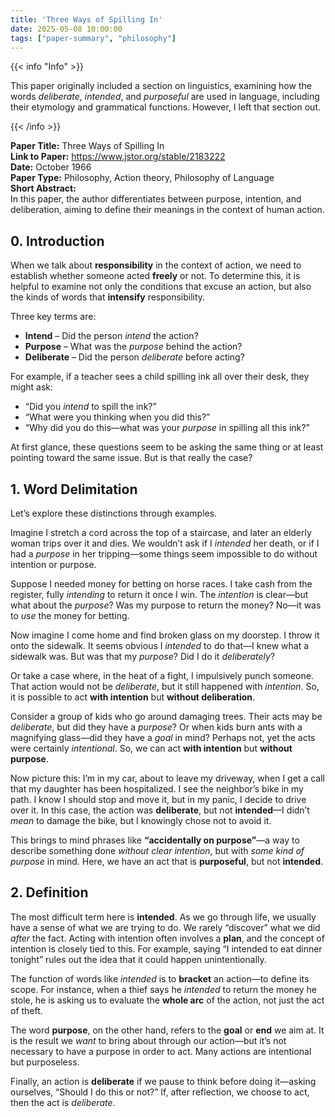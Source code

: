 ```yaml
---
title: 'Three Ways of Spilling In'
date: 2025-05-08 10:00:00
tags: ["paper-summary", "philosophy"]
---
```


{{< info "Info" >}}  

This paper originally included a section on linguistics, examining how the words *deliberate*, *intended*, and *purposeful* are used in language, including their etymology and grammatical functions. However, I left that section out.

{{< /info >}}


**Paper Title:** Three Ways of Spilling In  
**Link to Paper:** https://www.jstor.org/stable/2183222  
**Date:** October 1966  
**Paper Type:** Philosophy, Action theory, Philosophy of Language  
**Short Abstract:**    
In this paper, the author differentiates between purpose, intention, and deliberation, aiming to define their meanings in the context of human action.


## 0. Introduction

When we talk about **responsibility** in the context of action, we need to establish whether someone acted **freely** or not. To determine this, it is helpful to examine not only the conditions that excuse an action, but also the kinds of words that **intensify** responsibility.

Three key terms are:

* **Intend** – Did the person *intend* the action?
* **Purpose** – What was the *purpose* behind the action?
* **Deliberate** – Did the person *deliberate* before acting?

For example, if a teacher sees a child spilling ink all over their desk, they might ask:

* “Did you *intend* to spill the ink?”
* “What were you thinking when you did this?”
* “Why did you do this—what was your *purpose* in spilling all this ink?”

At first glance, these questions seem to be asking the same thing or at least pointing toward the same issue. But is that really the case?


## 1. Word Delimitation

Let’s explore these distinctions through examples.

Imagine I stretch a cord across the top of a staircase, and later an elderly woman trips over it and dies. We wouldn’t ask if I *intended* her death, or if I had a *purpose* in her tripping—some things seem impossible to do without intention or purpose.

Suppose I needed money for betting on horse races. I take cash from the register, fully *intending* to return it once I win. The *intention* is clear—but what about the *purpose*? Was my purpose to return the money? No—it was to *use* the money for betting.

Now imagine I come home and find broken glass on my doorstep. I throw it onto the sidewalk. It seems obvious I *intended* to do that—I knew what a sidewalk was. But was that my *purpose*? Did I do it *deliberately*?

Or take a case where, in the heat of a fight, I impulsively punch someone. That action would not be *deliberate*, but it still happened with *intention*. So, it is possible to act **with intention** but **without deliberation**.

Consider a group of kids who go around damaging trees. Their acts may be *deliberate*, but did they have a *purpose*? Or when kids burn ants with a magnifying glass—did they have a *goal* in mind? Perhaps not, yet the acts were certainly *intentional*. So, we can act **with intention** but **without purpose**.

Now picture this: I’m in my car, about to leave my driveway, when I get a call that my daughter has been hospitalized. I see the neighbor’s bike in my path. I know I should stop and move it, but in my panic, I decide to drive over it. In this case, the action was **deliberate**, but not **intended**—I didn’t *mean* to damage the bike, but I knowingly chose not to avoid it.

This brings to mind phrases like **“accidentally on purpose”**—a way to describe something done *without clear intention*, but with *some kind of purpose* in mind. Here, we have an act that is **purposeful**, but not **intended**.


## 2. Definition

The most difficult term here is **intended**. As we go through life, we usually have a sense of what we are trying to do. We rarely “discover” what we did *after* the fact. Acting with intention often involves a **plan**, and the concept of intention is closely tied to this. For example, saying “I intended to eat dinner tonight” rules out the idea that it could happen unintentionally.

The function of words like *intended* is to **bracket** an action—to define its scope. For instance, when a thief says he *intended* to return the money he stole, he is asking us to evaluate the **whole arc** of the action, not just the act of theft.

The word **purpose**, on the other hand, refers to the **goal** or **end** we aim at. It is the result we *want* to bring about through our action—but it’s not necessary to have a purpose in order to act. Many actions are intentional but purposeless.

Finally, an action is **deliberate** if we pause to think before doing it—asking ourselves, “Should I do this or not?” If, after reflection, we choose to act, then the act is *deliberate*.
